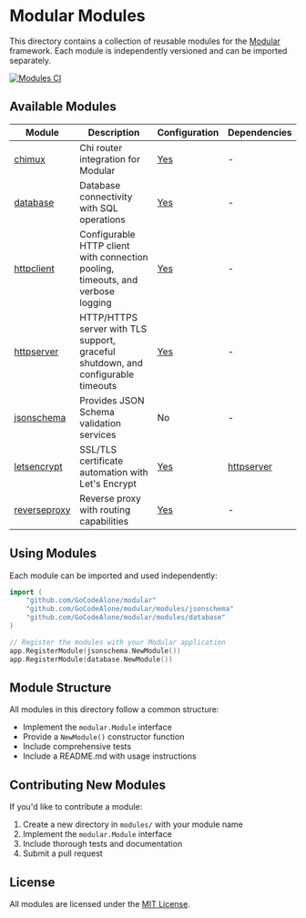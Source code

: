 # Modular Modules

This directory contains a collection of reusable modules for the [Modular](https://github.com/GoCodeAlone/modular) framework. Each module is independently versioned and can be imported separately.

[![Modules CI](https://github.com/GoCodeAlone/modular/actions/workflows/modules-ci.yml/badge.svg)](https://github.com/GoCodeAlone/modular/actions/workflows/modules-ci.yml)

## Available Modules

| Module                     | Description                              | Configuration                           | Dependencies                           |
|----------------------------|------------------------------------------|-----------------------------------------|----------------------------------------|
| [chimux](./chimux)         | Chi router integration for Modular       | [Yes](./chimux/config.go)               | -                                      |
| [database](./database)     | Database connectivity with SQL operations | [Yes](./database/config.go)            | -                                      |
| [httpclient](./httpclient) | Configurable HTTP client with connection pooling, timeouts, and verbose logging | [Yes](./httpclient/config.go)          | -                                      |
| [httpserver](./httpserver) | HTTP/HTTPS server with TLS support, graceful shutdown, and configurable timeouts | [Yes](./httpserver/config.go)          | -                                      |
| [jsonschema](./jsonschema) | Provides JSON Schema validation services | No                                     | -                                      |
| [letsencrypt](./letsencrypt) | SSL/TLS certificate automation with Let's Encrypt | [Yes](./letsencrypt/config.go) | [httpserver](./httpserver)             |
| [reverseproxy](./reverseproxy) | Reverse proxy with routing capabilities | [Yes](./reverseproxy/config.go)        | -                                      |

## Using Modules

Each module can be imported and used independently:

```go
import (
    "github.com/GoCodeAlone/modular"
    "github.com/GoCodeAlone/modular/modules/jsonschema"
    "github.com/GoCodeAlone/modular/modules/database"
)

// Register the modules with your Modular application
app.RegisterModule(jsonschema.NewModule())
app.RegisterModule(database.NewModule())
```

## Module Structure

All modules in this directory follow a common structure:

- Implement the `modular.Module` interface
- Provide a `NewModule()` constructor function
- Include comprehensive tests
- Include a README.md with usage instructions

## Contributing New Modules

If you'd like to contribute a module:

1. Create a new directory in `modules/` with your module name
2. Implement the `modular.Module` interface
3. Include thorough tests and documentation
4. Submit a pull request

## License

All modules are licensed under the [MIT License](../LICENSE).
